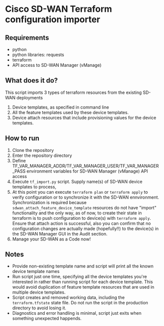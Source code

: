 # Cisco SD-WAN Terraform configuration importer

## Requirements
- python
- python libraries: requests
- terraform
- API access to SD-WAN Manager (vManage)

## What does it do?
This script imports 3 types of terraform resources from the existing SD-WAN deployments
1. Device templates, as specified in command line
2. All the feature templates used by these device templates.
3. Device attach resources that include provisioning values for the device templates.

## How to run
1. Clone the repository
2. Enter the repository directory
3. Define TF_VAR_MANAGER_ADDR/TF_VAR_MANAGER_USER/TF_VAR_MANAGER_PASS environment variables for SD-WAN Manager (vManage) API access
4. Execute `tf_import.py` script. Supply name(s) of SD-WAN device templates to process,
5. At this point you can execute `terraform plan` or `terraform apply` to verify configuration or to synchronize it with the SD-WAN ennvironment. Synchronization is required because `sdwan_attach_feature_device_template` resources do not have "import" functionality and the only way, as of now, to create their state in terraform is to push configuration to device(s) with `terraform apply`. Ensure that attach action is successful, also you can confirm that no configuration changes are actually made (hopefully!!) to the device(s) in the SD-WAN Manager GUI in the Audit section.
6. Manage your SD-WAN as a Code now!

## Notes
- Provide non-existing template name and script will print all the known device template names
- Run script just one time, specifying all the device templates you're interested in rather than running script for each device template. This would avoid duplication of feature template resources that are used in multiple device templates.
- Script creates and removed working data, including the `terraform.tfstate` state file. Do not run the script in the production directory to avoid losing it.
- Diagnostics and error handling is minimal, script just exits when something unexpected happends.
